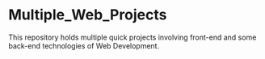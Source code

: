 # Multiple_Web_Projects
This repository holds multiple quick projects involving front-end and some back-end technologies of Web Development.
